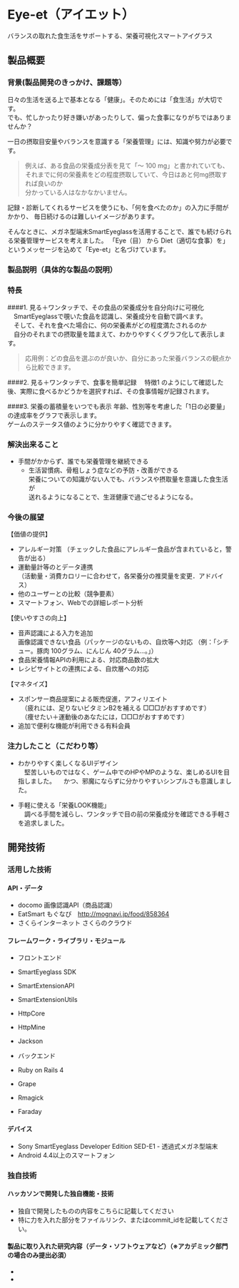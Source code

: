 # Eye-et（アイエット）
バランスの取れた食生活をサポートする、栄養可視化スマートアイグラス

## 製品概要
### 背景(製品開発のきっかけ、課題等）
日々の生活を送る上で基本となる「健康」。そのためには「食生活」が大切です。<br>
でも、忙しかったり好き嫌いがあったりして、偏った食事になりがちではありませんか？

一日の摂取目安量やバランスを意識する「栄養管理」には、知識や努力が必要です。
> 例えば、ある食品の栄養成分表を見て「〜 100 mg」と書かれていても、<br>
それまでに何の栄養素をどの程度摂取していて、今日はあと何mg摂取すれば良いのか<br>
分かっている人はなかなかいません。

記録・診断してくれるサービスを使うにも、「何を食べたのか」の入力に手間がかかり、
毎日続けるのは難しいイメージがあります。

そんなときに、メガネ型端末SmartEyeglassを活用することで、誰でも続けられる栄養管理サービスを考えました。
「Eye（目） から Diet（適切な食事）を」というメッセージを込めて「Eye-et」と名づけています。

### 製品説明（具体的な製品の説明）
### 特長
####1. 見る＋ワンタッチで、その食品の栄養成分を自分向けに可視化
　SmartEyeglassで覗いた食品を認識し、栄養成分を自動で調べます。<br>
　そして、それを食べた場合に、何の栄養素がどの程度満たされるのか<br>
　自分のそれまでの摂取量を踏まえて、わかりやすくくグラフ化して表示します。<br>
> 応用例：どの食品を選ぶのが良いか、自分にあった栄養バランスの観点から比較できます。

####2. 見る＋ワンタッチで、食事を簡単記録
　特徴1 のようにして確認した後、実際に食べるかどうかを選択すれば、その食事情報が記録されます。<br>

####3. 栄養の蓄積量をいつでも表示
 年齢、性別等を考慮した「1日の必要量」の達成率をグラフで表示します。<br>
 ゲームのステータス値のように分かりやすく確認できます。
 
### 解決出来ること
* 手間がかからず、誰でも栄養管理を継続できる<br>
  * 生活習慣病、骨粗しょう症などの予防・改善ができる<br>
栄養についての知識がない人でも、バランスや摂取量を意識した食生活が<br>
送れるようになることで、生涯健康で過ごせるようになる。

### 今後の展望
【価値の提供】
* アレルギー対策
（チェックした食品にアレルギー食品が含まれていると，警告が出る）
* 運動量計等のとデータ連携<br>
 （活動量・消費カロリーに合わせて，各栄養分の推奨量を変更．アドバイス）
* 他のユーザーとの比較（競争要素）
* スマートフォン、Webでの詳細レポート分析

【使いやすさの向上】
* 音声認識による入力を追加<br>
 画像認識できない食品（パッケージのないもの、自炊等へ対応
（例：「シチュー。豚肉 100グラム、にんじん 40グラム…。」）
* 食品栄養情報APIの利用による、対応商品数の拡大
* レシピサイトとの連携による、自炊層への対応

【マネタイズ】
  * スポンサー商品提案による販売促進，アフィリエイト<br>
　（疲れには、足りないビタミンB2を補える □□□がおすすめです）<br>
　（痩せたい＋運動後のあなたには，□□□がおすすめです）
  * 追加で便利な機能が利用できる有料会員


### 注力したこと（こだわり等）
* わかりやすく楽しくなるUIデザイン<br>
　堅苦しいものではなく、ゲーム中でのHPやMPのような、楽しめるUIを目指しました。
　かつ、邪魔にならずに分かりやすいシンプルさも意識しました。

* 手軽に使える「栄養LOOK機能」<br>
　調べる手間を減らし、ワンタッチで目の前の栄養成分を確認できる手軽さを追求しました。

## 開発技術
### 活用した技術
#### API・データ
* docomo 画像認識API（商品認識）
* EatSmart もぐなび　http://mognavi.jp/food/858364
* さくらインターネット さくらのクラウド

#### フレームワーク・ライブラリ・モジュール
* フロントエンド
 * SmartEyeglass SDK
 * SmartExtensionAPI
 * SmartExtensionUtils
 * HttpCore
 * HttpMine
 * Jackson

* バックエンド
 * Ruby on Rails 4
 * Grape
 * Rmagick
 * Faraday

#### デバイス
* Sony SmartEyeglass Developer Edition SED-E1 - 透過式メガネ型端末
* Android 4.4以上のスマートフォン

### 独自技術
#### ハッカソンで開発した独自機能・技術
* 独自で開発したものの内容をこちらに記載してください
* 特に力を入れた部分をファイルリンク、またはcommit_idを記載してください。

#### 製品に取り入れた研究内容（データ・ソフトウェアなど）（※アカデミック部門の場合のみ提出必須）
* 
*
